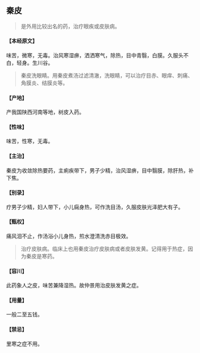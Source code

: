 ## 秦皮

> 是外用比较出名的药，治疗眼疾或皮肤病。

#### 【本经原文】
味苦，微寒，无毒。治风寒湿痹，洒洒寒气，除热，目中青翳，白膜。久服头不白，轻身。生川谷。

> 秦皮洗眼睛。用秦皮煮汤过滤清澈，洗眼睛，可以治疗目赤、眼痒、刺痛、角膜炎、结膜炎等。

#### 【产地】
产我国陕西河南等地，树皮入药。
#### 【性味】
味苦，性寒，无毒。
#### 【主治】
秦皮为收敛除热要药，主痢疾带下，男子少精，治风湿痹，目中翳膜，除肝热，补下焦。
#### 【别录】
疗男子少精，妇人带下，小儿痫身热，可作洗目汤，久服皮肤光泽肥大有子。
#### 【甄权】
痛风泪不止，作汤浴小儿身热，煎水澄清洗赤目极效。

> 治疗皮肤病。临床上也用秦皮治疗皮肤病或者皮肤发黄。记得用于热症，因为秦皮是寒药。

#### 【容川】
此药象人之皮，味苦兼降湿热。故仲景用治皮肤发黄之症。
#### 【用量】
一般二至五钱。
#### 【禁忌】
里寒之症不用。